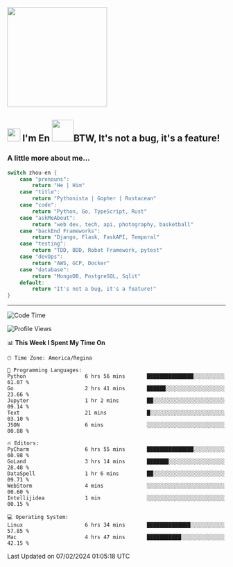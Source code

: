 <img align='center' src="https://media.giphy.com/media/GP1TJJSV4Ys1r64q2A/giphy.gif" width="230">

<h2><img src="https://emojis.slackmojis.com/emojis/images/1531849430/4246/blob-sunglasses.gif?1531849430" width="30"/> I'm En <img src="https://media.giphy.com/media/12oufCB0MyZ1Go/giphy.gif" width="50">BTW, It's not a bug, it's a feature!</h2>


<!-- <img align='right' src="https://media.giphy.com/media/M9gbBd9nbDrOTu1Mqx/giphy.gif" width="230"> -->


### A little more about me... 
<!--
```javascript
const zhou-en = {
    pronouns: "He" | "Him",
    title: "Pythonista" | "Gopher" | "Rustacean",
    code: ["Python", "Go", "Rust", "TypeScript"],
    askMeAbout: ["web dev", "tech", "app dev", "photography"],
    technologies: {
        backEnd: {
            python: ["Django", "Flask", "FaskAPI"],
            go: []
        },
        scraping: ["selenium", "scrapy", "spider"],
        testing: ["Robot Framework"],
        devOps: ["AWS", "Docker", "GCP", "Nginx"],
        databases: ["mongo", "postgresql", "sqlite"],
        misc: ["Firebase", "Heroku"]
    },
    architecture: ["Event Driven Architecture", "Microservices"],
    currentFocus: ["Temporal", "Rust"],
    funFact: "It's not a bug, it's a feature!"
};
```
  -->

```go
switch zhou-en {
    case "pronouns":
        return "He | Him"
    case "title":
        return "Pythonista | Gopher | Rustacean"
    case "code":
        return "Python, Go, TypeScript, Rust"
    case "askMeAbout":
        return "web dev, tech, api, photography, basketball"
    case "backEnd Frameworks":
        return "Django, Flask, FaskAPI, Temporal"
    case "testing":
        return "TDD, BDD, Robot Framework, pytest"
    case "devOps":
        return "AWS, GCP, Docker"
    case "database":
        return "MongoDB, PostgreSQL, Sqlit"
    default:
        return "It's not a bug, it's a feature!"
}
```




---
<!--START_SECTION:waka-->
![Code Time](http://img.shields.io/badge/Code%20Time-1%2C202%20hrs%2041%20mins-blue)

![Profile Views](http://img.shields.io/badge/Profile%20Views-0-blue)

📊 **This Week I Spent My Time On** 

```text
🕑︎ Time Zone: America/Regina

💬 Programming Languages: 
Python                   6 hrs 56 mins       ███████████████░░░░░░░░░░   61.07 % 
Go                       2 hrs 41 mins       ██████░░░░░░░░░░░░░░░░░░░   23.66 % 
Jupyter                  1 hr 2 mins         ██░░░░░░░░░░░░░░░░░░░░░░░   09.14 % 
Text                     21 mins             █░░░░░░░░░░░░░░░░░░░░░░░░   03.10 % 
JSON                     6 mins              ░░░░░░░░░░░░░░░░░░░░░░░░░   00.88 % 

🔥 Editors: 
PyCharm                  6 hrs 55 mins       ███████████████░░░░░░░░░░   60.98 % 
GoLand                   3 hrs 14 mins       ███████░░░░░░░░░░░░░░░░░░   28.48 % 
DataSpell                1 hr 6 mins         ██░░░░░░░░░░░░░░░░░░░░░░░   09.71 % 
WebStorm                 4 mins              ░░░░░░░░░░░░░░░░░░░░░░░░░   00.60 % 
Intellijidea             1 min               ░░░░░░░░░░░░░░░░░░░░░░░░░   00.15 % 

💻 Operating System: 
Linux                    6 hrs 34 mins       ██████████████░░░░░░░░░░░   57.85 % 
Mac                      4 hrs 47 mins       ███████████░░░░░░░░░░░░░░   42.15 % 
```


 Last Updated on 07/02/2024 01:05:18 UTC
<!--END_SECTION:waka-->
